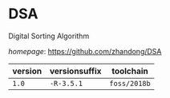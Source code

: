 # DSA

Digital Sorting Algorithm

*homepage*: <https://github.com/zhandong/DSA>

version | versionsuffix | toolchain
--------|---------------|----------
``1.0`` | ``-R-3.5.1`` | ``foss/2018b``
